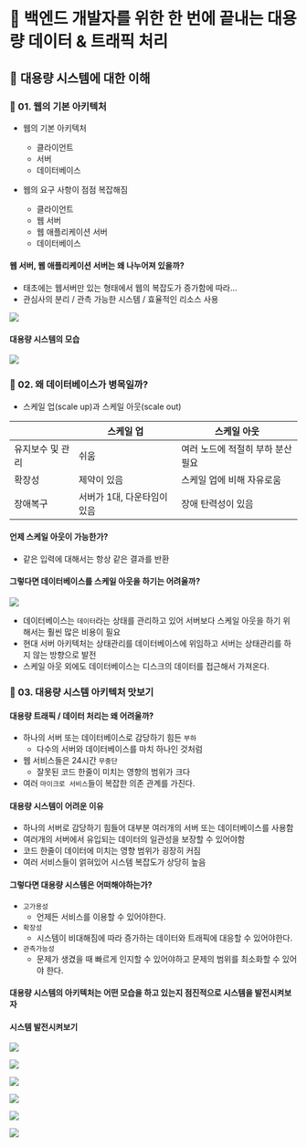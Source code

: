 # :book: 백엔드 개발자를 위한 한 번에 끝내는 대용량 데이터 & 트래픽 처리 

## :pushpin: 대용량 시스템에 대한 이해 


### :seedling: 01. 웹의 기본 아키텍처
- 웹의 기본 아키텍처
  - 클라이언트 
  - 서버
  - 데이터베이스

- 웹의 요구 사항이 점점 복잡해짐
  - 클라이언트
  - 웹 서버
  - 웹 애플리케이션 서버
  - 데이터베이스

#### 웹 서버, 웹 애플리케이션 서버는 왜 나누어져 있을까?
- 태초에는 웹서버만 있는 형태에서 웹의 복잡도가 증가함에 따라...
- 관심사의 분리 / 관측 가능한 시스템 / 효율적인 리소스 사용

![](images/웹의기본아키텍처.png)

#### 대용량 시스템의 모습

![](images/대용량시스템의모습.png)



### :seedling: 02. 왜 데이터베이스가 병목일까?

- 스케일 업(scale up)과 스케일 아웃(scale out)

|            |스케일 업|스케일 아웃|
|---------------------|----|----|
|유지보수 및 관리|쉬움|여러 노드에 적절히 부하 분산 필요|
|확장성|제약이 있음|스케일 업에 비해 자유로움|
|장애복구|서버가 1대, 다운타임이 있음|장애 탄력성이 있음|


#### 언제 스케일 아웃이 가능한가?
- 같은 입력에 대해서는 항상 같은 결과를 반환

#### 그렇다면 데이터베이스를 스케일 아웃을 하기는 어려울까?

![](images/데이터베이스병목.PNG)

- 데이터베이스는 `데이터`라는 상태를 관리하고 있어 서버보다 스케일 아웃을 하기 위해서는 훨씬 많은 비용이 필요
- 현대 서버 아키텍처는 상태관리를 데이터베이스에 위임하고 서버는 상태관리를 하지 않는 방향으로 발전
- 스케일 아웃 외에도 데이터베이스는 디스크의 데이터를 접근해서 가져온다.



### :seedling: 03. 대용량 시스템 아키텍처 맛보기

#### 대용량 트래픽 / 데이터 처리는 왜 어려울까?
- 하나의 서버 또는 데이터베이스로 감당하기 힘든 `부하`
  - 다수의 서버와 데이터베이스를 마치 하나인 것처럼
- 웹 서비스들은 24시간 `무중단`
  - 잘못된 코드 한줄이 미치는 영향의 범위가 크다
- 여러 `마이크로 서비스`들이 복잡한 의존 관계를 가진다.

#### 대용량 시스템이 어려운 이유
- 하나의 서버로 감당하기 힘들어 대부분 여러개의 서버 또는 데이터베이스를 사용함
- 여러개의 서버에서 유입되는 데이터의 일관성을 보장할 수 있어야함
- 코드 한줄이 데이터에 미치는 영향 범위가 굉장히 커짐
- 여러 서비스들이 얽혀있어 시스템 복잡도가 상당히 높음

#### 그렇다면 대용량 시스템은 어떠해야하는가?
- `고가용성`
  - 언제든 서비스를 이용할 수 있어야한다.
- `확장성`
  - 시스템이 비대해짐에 따라 증가하는 데이터와 트래픽에 대응할 수 있어야한다.
- `관측가능성`
  - 문제가 생겼을 때 빠르게 인지할 수 있어야하고 문제의 범위를 최소화할 수 있어야 한다.

#### 대용량 시스템의 아키텍처는 어떤 모습을 하고 있는지 점진적으로 시스템을 발전시켜보자

#### 시스템 발전시켜보기
![](images/시스템1.png)

![](images/시스템2.png)

![](images/시스템3.png)

![](images/시스템4.png)

![](images/시스템5.png)

![](images/시스템6.png)